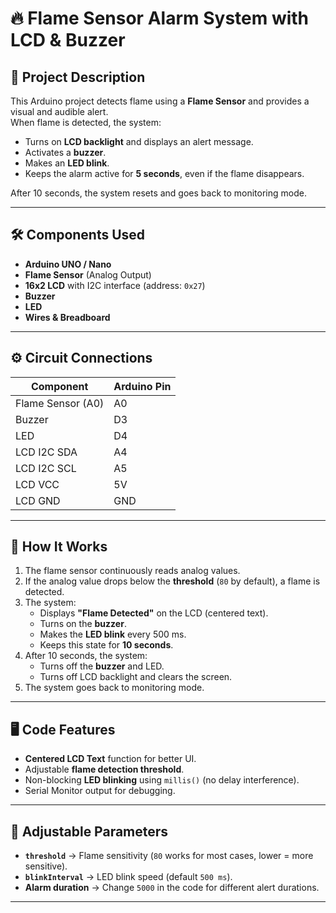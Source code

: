 # 🔥 Flame Sensor Alarm System with LCD & Buzzer

## 📜 Project Description
This Arduino project detects flame using a **Flame Sensor** and provides a visual and audible alert.  
When flame is detected, the system:
- Turns on **LCD backlight** and displays an alert message.
- Activates a **buzzer**.
- Makes an **LED blink**.
- Keeps the alarm active for **5 seconds**, even if the flame disappears.

After 10 seconds, the system resets and goes back to monitoring mode.

---

## 🛠 Components Used
- **Arduino UNO / Nano**  
- **Flame Sensor** (Analog Output)  
- **16x2 LCD** with I2C interface (address: `0x27`)  
- **Buzzer**  
- **LED**  
- **Wires & Breadboard**

---

## ⚙ Circuit Connections

| Component          | Arduino Pin |
|--------------------|-------------|
| Flame Sensor (A0)  | A0          |
| Buzzer             | D3          |
| LED                | D4          |
| LCD I2C SDA        | A4          |
| LCD I2C SCL        | A5          |
| LCD VCC            | 5V          |
| LCD GND            | GND         |

---

## 📌 How It Works
1. The flame sensor continuously reads analog values.
2. If the analog value drops below the **threshold** (`80` by default), a flame is detected.
3. The system:
   - Displays **"Flame Detected"** on the LCD (centered text).
   - Turns on the **buzzer**.
   - Makes the **LED blink** every 500 ms.
   - Keeps this state for **10 seconds**.
4. After 10 seconds, the system:
   - Turns off the **buzzer** and LED.
   - Turns off LCD backlight and clears the screen.
5. The system goes back to monitoring mode.

---

## 🖥 Code Features
- **Centered LCD Text** function for better UI.
- Adjustable **flame detection threshold**.
- Non-blocking **LED blinking** using `millis()` (no delay interference).
- Serial Monitor output for debugging.

---

## 🔧 Adjustable Parameters
- **`threshold`** → Flame sensitivity (`80` works for most cases, lower = more sensitive).
- **`blinkInterval`** → LED blink speed (default `500 ms`).
- **Alarm duration** → Change `5000` in the code for different alert durations.

---
